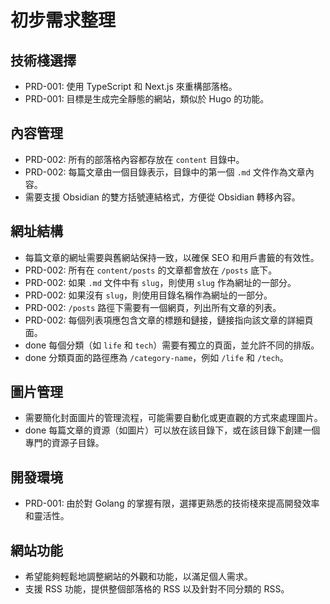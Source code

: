# 初步需求整理

## 技術棧選擇
- PRD-001: 使用 TypeScript 和 Next.js 來重構部落格。
- PRD-001: 目標是生成完全靜態的網站，類似於 Hugo 的功能。

## 內容管理
- PRD-002: 所有的部落格內容都存放在 `content` 目錄中。
- PRD-002: 每篇文章由一個目錄表示，目錄中的第一個 `.md` 文件作為文章內容。
- 需要支援 Obsidian 的雙方括號連結格式，方便從 Obsidian 轉移內容。

## 網址結構
- 每篇文章的網址需要與舊網站保持一致，以確保 SEO 和用戶書籤的有效性。
- PRD-002: 所有在 `content/posts` 的文章都會放在 `/posts` 底下。
- PRD-002: 如果 `.md` 文件中有 `slug`，則使用 `slug` 作為網址的一部分。
- PRD-002: 如果沒有 `slug`，則使用目錄名稱作為網址的一部分。
- PRD-002: `/posts` 路徑下需要有一個網頁，列出所有文章的列表。
- PRD-002: 每個列表項應包含文章的標題和鏈接，鏈接指向該文章的詳細頁面。
- done 每個分類（如 `life` 和 `tech`）需要有獨立的頁面，並允許不同的排版。
- done 分類頁面的路徑應為 `/category-name`，例如 `/life` 和 `/tech`。

## 圖片管理
- 需要簡化封面圖片的管理流程，可能需要自動化或更直觀的方式來處理圖片。
- done 每篇文章的資源（如圖片）可以放在該目錄下，或在該目錄下創建一個專門的資源子目錄。

## 開發環境
- PRD-001: 由於對 Golang 的掌握有限，選擇更熟悉的技術棧來提高開發效率和靈活性。

## 網站功能
- 希望能夠輕鬆地調整網站的外觀和功能，以滿足個人需求。
- 支援 RSS 功能，提供整個部落格的 RSS 以及針對不同分類的 RSS。 